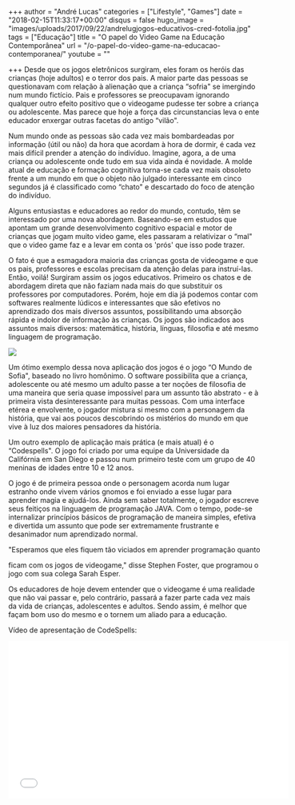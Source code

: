 +++
author = "André Lucas"
categories = ["Lifestyle", "Games"]
date = "2018-02-15T11:33:17+00:00"
disqus = false
hugo_image = "images/uploads/2017/09/22/andrelugjogos-educativos-cred-fotolia.jpg"
tags = ["Educação"]
title = "O papel do Video Game na Educação Contemporânea"
url = "/o-papel-do-video-game-na-educacao-contemporanea/"
youtube = ""

+++
Desde que os jogos eletrônicos surgiram, eles foram os heróis das crianças (hoje adultos) e o terror dos pais. A maior parte das pessoas se questionavam com relação à alienação que a criança “sofria" se imergindo num mundo fictício. Pais e professores se preocupavam ignorando qualquer outro efeito positivo que o videogame pudesse ter sobre a criança ou adolescente. Mas parece que hoje a força das circunstancias leva o ente educador enxergar outras facetas do antigo “vilão".

Num mundo onde as pessoas são cada vez mais bombardeadas por informação (útil ou não) da hora que acordam à hora de dormir, é cada vez mais difícil prender a atenção do indivíduo. Imagine, agora, a de uma criança ou adolescente onde tudo em sua vida ainda é novidade. A molde atual de educação e formação cognitiva torna-se cada vez mais obsoleto frente a um mundo em que o objeto não julgado interessante em cinco segundos já é classificado como “chato" e descartado do foco de atenção do indivíduo.

Alguns entusiastas e educadores ao redor do mundo, contudo, têm se interessado por uma nova abordagem. Baseando-se em estudos que apontam um grande desenvolvimento cognitivo espacial e motor de crianças que jogam muito video game, eles passaram a relativizar o “mal" que o video game faz e a levar em conta os 'prós' que isso pode trazer.

O fato é que a esmagadora maioria das crianças gosta de videogame e que os pais, professores e escolas precisam da atenção delas para instruí-las. Então, voilá! Surgiram assim os jogos educativos. Primeiro os chatos e de abordagem direta que não faziam nada mais do que substituir os professores por computadores. Porém, hoje em dia já podemos contar com softwares realmente lúdicos e interessantes que são efetivos no aprendizado dos mais diversos assuntos, possibilitando uma absorção rápida e indolor de informação às crianças. Os jogos são indicados aos assuntos mais diversos: matemática, história, línguas, filosofia e até mesmo linguagem de programação.

<img src="images/uploads/2017/09/22/andrelugjogoomundodesofia_606x455.jpg" class=" forestry--none" style="float: none;">

Um ótimo exemplo dessa nova aplicação dos jogos é o jogo “O Mundo de Sofia", baseado no livro homônimo. O software possibilita que a criança, adolescente ou até mesmo um adulto passe a ter noções de filosofia de uma maneira que seria quase impossível para um assunto tão abstrato - e à primeira vista desinteressante para muitas pessoas. Com uma interface etérea e envolvente, o jogador mistura si mesmo com a personagem da história, que vai aos poucos descobrindo os mistérios do mundo em que vive à luz dos maiores pensadores da história.

Um outro exemplo de aplicação mais prática (e mais atual) é o “Codespells". O jogo foi criado por uma equipe da Universidade da Califórnia em San Diego e passou num primeiro teste com um grupo de 40 meninas de idades entre 10 e 12 anos.

O jogo é de primeira pessoa onde o personagem acorda num lugar estranho onde vivem vários gnomos e foi enviado a esse lugar para aprender magia e ajudá-los. Ainda sem saber totalmente, o jogador escreve seus feitiços na linguagem de programação JAVA. Com o tempo, pode-se internalizar princípios básicos de programação de maneira simples, efetiva e divertida um assunto que pode ser extremamente frustrante e desanimador num aprendizado normal.

"Esperamos que eles fiquem tão viciados em aprender programação quanto

ficam com os jogos de videogame," disse Stephen Foster, que programou o jogo com sua colega Sarah Esper.

Os educadores de hoje devem entender que o videogame é uma realidade que não vai passar e, pelo contrário, passará a fazer parte cada vez mais da vida de crianças, adolescentes e adultos. Sendo assim, é melhor que façam bom uso do mesmo e o tornem um aliado para a educação.

Vídeo de apresentação de CodeSpells:

<iframe src="//www.youtube.com/embed/TslR9CG6yKI" allowfullscreen="" height="315" width="560" frameborder="0"></iframe>

